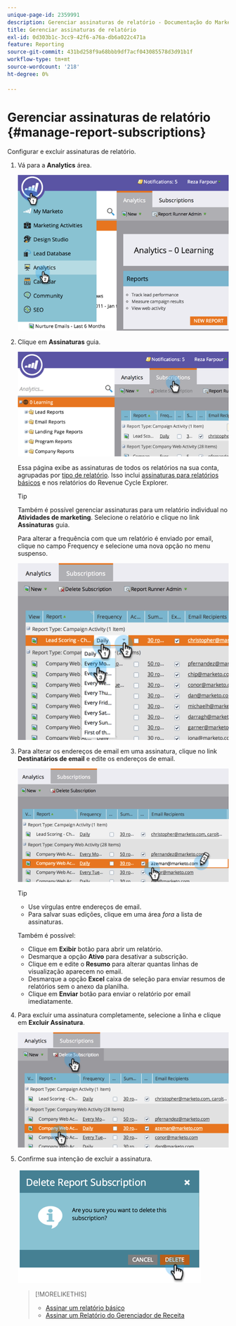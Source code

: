 ```yaml
---
unique-page-id: 2359991
description: Gerenciar assinaturas de relatório - Documentação do Marketo - Documentação do produto
title: Gerenciar assinaturas de relatório
exl-id: 0d303b1c-3cc9-42f6-a76a-db6a022c471a
feature: Reporting
source-git-commit: 431bd258f9a68bbb9df7acf043085578d3d91b1f
workflow-type: tm+mt
source-wordcount: '218'
ht-degree: 0%

---
```


# Gerenciar assinaturas de relatório {#manage-report-subscriptions}

Configurar e excluir assinaturas de relatório.

1. Vá para a **Analytics** área.

   ![](assets/image2014-9-16-10-3a35-3a25.png)

1. Clique em **Assinaturas** guia.

   ![](assets/image2014-9-16-10-3a35-3a32.png)

   Essa página exibe as assinaturas de todos os relatórios na sua conta, agrupadas por [tipo de relatório](/help/marketo/product-docs/reporting/basic-reporting/report-types/report-type-overview.md). Isso inclui [assinaturas para relatórios básicos](/help/marketo/product-docs/reporting/basic-reporting/report-subscriptions/subscribe-to-a-basic-report.md) e nos relatórios do Revenue Cycle Explorer.

   >[!TIP]
   >
   >Também é possível gerenciar assinaturas para um relatório individual no **Atividades de marketing**. Selecione o relatório e clique no link **Assinaturas** guia.

   Para alterar a frequência com que um relatório é enviado por email, clique no campo Frequency e selecione uma nova opção no menu suspenso.

   ![](assets/image2014-9-16-10-3a36-3a4.png)

1. Para alterar os endereços de email em uma assinatura, clique no link **Destinatários de email** e edite os endereços de email.

   ![](assets/image2014-9-16-10-3a36-3a11.png)

   >[!TIP]
   >
   >* Use vírgulas entre endereços de email.
   >* Para salvar suas edições, clique em uma área _fora_ a lista de assinaturas.

   Também é possível:

   * Clique em **Exibir** botão para abrir um relatório.
   * Desmarque a opção **Ativo** para desativar a subscrição.
   * Clique em e edite o **Resumo** para alterar quantas linhas de visualização aparecem no email.
   * Desmarque a opção **Excel** caixa de seleção para enviar resumos de relatórios sem o anexo da planilha.
   * Clique em **Enviar** botão para enviar o relatório por email imediatamente.

1. Para excluir uma assinatura completamente, selecione a linha e clique em **Excluir Assinatura**.

   ![](assets/image2014-9-16-10-3a36-3a38.png)

1. Confirme sua intenção de excluir a assinatura.

   ![](assets/image2014-9-16-10-3a36-3a43.png)

   >[!MORELIKETHIS]
   >
   >* [Assinar um relatório básico](/help/marketo/product-docs/reporting/basic-reporting/report-subscriptions/subscribe-to-a-basic-report.md)
   >* [Assinar um Relatório do Gerenciador de Receita](/help/marketo/product-docs/reporting/revenue-cycle-analytics/revenue-explorer/subscribe-to-a-revenue-explorer-report.md)

